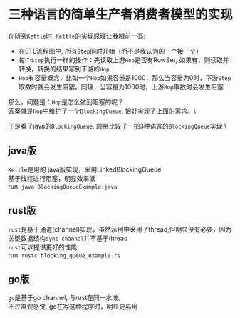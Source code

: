 # 三种语言的简单生产者消费者模型的实现
在研究`Kettle`时, `Kettle`的实现原理让我眼前一亮:
- 在ETL流程图中, 所有`Step`同时开始（而不是我认为的一个接一个）
- 每个`Step`执行一样的操作：先读取上游`Hop`是否有RowSet, 如果有，则读取并转换，转换的结果写到下游的`Hop`
- `Hop`有容量概念，比如一个`Hop`如果容量是1000，那么当容量为0时，下游`Step`取数时就会发生阻塞。同理，当容量为1000时，上游`Hop`取数时会发生阻塞

那么，问题是：`Hop`是怎么做到阻塞的呢？\
答案就是`Hop`中维护了一个`BlockingQueue`, 恰好实现了上面的需求。\

于是看了java的`BlockingQueue`, 顺带比较了一把3种语言的`BlockingQueue`实现 \

## java版
`Kettle`是用的 java版实现，采用LinkedBlockingQueue\
基于线程进行阻塞，明显效率低\
run: `java BlockingQueueExample.java`

## rust版
`rust`是基于通道(channel)实现，虽然示例中采用了thread,但明显没有必要，因为关键数据结构`sync_channel`并不基于thread\
`rust`可以提供更好的性能\
run: `rustc blocking_queue_example.rs`

## go版
`go`是基于go channel, 与rust在同一水准。\
不过直观感觉, go在写这种程序时，明显更易用
